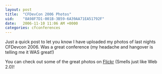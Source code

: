```yaml
---
layout: post
title:  "CFDevCon 2006 Photos"
uid:	"8A98F7D1-001B-3B59-6A39AA71EA51792F"
date:   2006-11-10 11:06 AM +0000
categories: cfconferences
---
```

Just a quick post to let you know I have uploaded my photos of last nights CFDevcon 2006. Was a great conference (my headache and hangover is telling me it WAS great!)

You can check out some of the great photos on <a href="http://www.flickr.com/photos/markdrew/sets/72157594368878762/">Flickr</a> (Smells just like Web 2.0)!